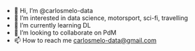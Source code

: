 - 👋 Hi, I’m @carlosmelo-data
- 👀 I’m interested in data science, motorsport, sci-fi, travelling
- 🌱 I’m currently learning DL
- 💞️ I’m looking to collaborate on PdM
- 📫 How to reach me carlosmelo-data@gmail.com

<!---
carlosmelo-data/carlosmelo-data is a ✨ special ✨ repository because its `README.md` (this file) appears on your GitHub profile.
You can click the Preview link to take a look at your changes.
--->
